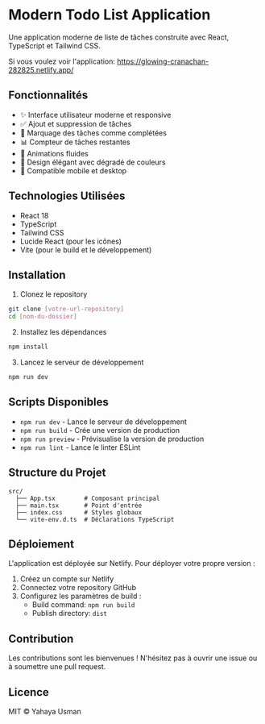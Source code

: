 # Modern Todo List Application

Une application moderne de liste de tâches construite avec React, TypeScript et Tailwind CSS.

Si vous voulez voir l'application: https://glowing-cranachan-282825.netlify.app/ 

## Fonctionnalités

- ✨ Interface utilisateur moderne et responsive
- ✅ Ajout et suppression de tâches
- 🔄 Marquage des tâches comme complétées
- 📊 Compteur de tâches restantes
- 🎯 Animations fluides
- 🎨 Design élégant avec dégradé de couleurs
- 📱 Compatible mobile et desktop

## Technologies Utilisées

- React 18
- TypeScript
- Tailwind CSS
- Lucide React (pour les icônes)
- Vite (pour le build et le développement)

## Installation

1. Clonez le repository
```bash
git clone [votre-url-repository]
cd [nom-du-dossier]
```

2. Installez les dépendances
```bash
npm install
```

3. Lancez le serveur de développement
```bash
npm run dev
```

## Scripts Disponibles

- `npm run dev` - Lance le serveur de développement
- `npm run build` - Crée une version de production
- `npm run preview` - Prévisualise la version de production
- `npm run lint` - Lance le linter ESLint

## Structure du Projet

```
src/
  ├── App.tsx        # Composant principal
  ├── main.tsx       # Point d'entrée
  ├── index.css      # Styles globaux
  └── vite-env.d.ts  # Déclarations TypeScript
```

## Déploiement

L'application est déployée sur Netlify. Pour déployer votre propre version :

1. Créez un compte sur Netlify
2. Connectez votre repository GitHub
3. Configurez les paramètres de build :
   - Build command: `npm run build`
   - Publish directory: `dist`

## Contribution

Les contributions sont les bienvenues ! N'hésitez pas à ouvrir une issue ou à soumettre une pull request.

## Licence

MIT © Yahaya Usman 
